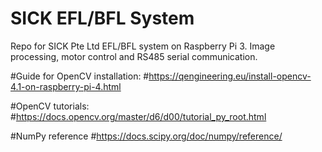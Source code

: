# SICK EFL/BFL System
Repo for SICK Pte Ltd EFL/BFL system on Raspberry Pi 3. Image processing, motor control and RS485 serial communication.

#Guide for OpenCV installation:
#https://qengineering.eu/install-opencv-4.1-on-raspberry-pi-4.html

#OpenCV tutorials:
#https://docs.opencv.org/master/d6/d00/tutorial_py_root.html

#NumPy reference
#https://docs.scipy.org/doc/numpy/reference/
